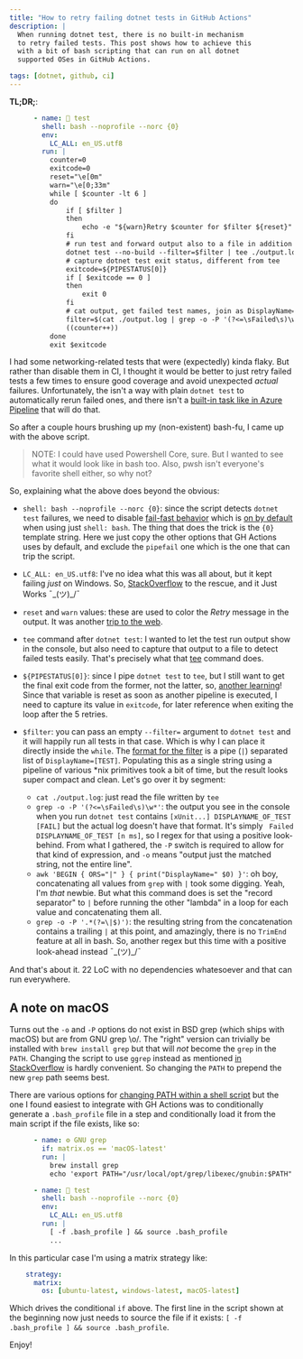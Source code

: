 ```yaml
---
title: "How to retry failing dotnet tests in GitHub Actions"
description: |
  When running dotnet test, there is no built-in mechanism 
  to retry failed tests. This post shows how to achieve this 
  with a bit of bash scripting that can run on all dotnet 
  supported OSes in GitHub Actions.

tags: [dotnet, github, ci]
---
```


**TL;DR;**:

```yml
      - name: 🧪 test
        shell: bash --noprofile --norc {0}
        env:
          LC_ALL: en_US.utf8
        run: |
          counter=0
          exitcode=0
          reset="\e[0m"
          warn="\e[0;33m"
          while [ $counter -lt 6 ]
          do
              if [ $filter ]
              then
                  echo -e "${warn}Retry $counter for $filter ${reset}"
              fi
              # run test and forward output also to a file in addition to stdout (tee command)
              dotnet test --no-build --filter=$filter | tee ./output.log
              # capture dotnet test exit status, different from tee
              exitcode=${PIPESTATUS[0]}
              if [ $exitcode == 0 ]
              then
                  exit 0
              fi
              # cat output, get failed test names, join as DisplayName=TEST with |, remove trailing |.
              filter=$(cat ./output.log | grep -o -P '(?<=\sFailed\s)\w*' | awk 'BEGIN { ORS="|" } { print("DisplayName=" $0) }' | grep -o -P '.*(?=\|$)')
              ((counter++))
          done
          exit $exitcode
```

I had some networking-related tests that were (expectedly) kinda flaky. But rather than 
disable them in CI, I thought it would be better to just retry failed tests a few times 
to ensure good coverage and avoid unexpected *actual* failures. Unfortunately, the isn't 
a way with plain `dotnet test` to automatically rerun failed ones, and there isn't a 
[built-in task like in Azure Pipeline](https://docs.microsoft.com/en-us/azure/devops/pipelines/tasks/test/vstest?view=azure-devops) that will do that. 

So after a couple hours brushing up my (non-existent) bash-fu, I came up with the above 
script.

> NOTE: I could have used Powershell Core, sure. But I wanted to see what it would look 
> like in bash too. Also, pwsh isn't everyone's favorite shell either, so why not?

So, explaining what the above does beyond the obvious:

* `shell: bash --noprofile --norc {0}`: since the script detects `dotnet test` failures, 
  we need to disable [fail-fast behavior](https://docs.github.com/en/actions/learn-github-actions/workflow-syntax-for-github-actions#exit-codes-and-error-action-preference) 
  which is [on by default](https://docs.github.com/en/actions/learn-github-actions/workflow-syntax-for-github-actions#using-a-specific-shell) 
  when using just `shell: bash`. The thing that does the trick is the `{0}` template string. 
  Here we just copy the other options that GH Actions uses by default, and exclude the 
  `pipefail` one which is the one that can trip the script.
  
* `LC_ALL: en_US.utf8`: I've no idea what this was all about, but it kept failing *just* on 
  Windows. So, [StackOverflow](https://stackoverflow.com/questions/61456142/grep-p-supports-only-unibyte-and-utf-8-locales-in-jenkins) to the rescue, and it Just Works ¯\_(ツ)_/¯
  
* `reset` and `warn` values: these are used to color the *Retry* message in the output. 
  It was another [trip to the web](https://techstop.github.io/bash-script-colors/#:~:text=Colors%20in%20bash%20scripts%20can%20be%20used%20to,Background%20colors%20can%20be%20used%20for%20section%20separation.).

* `tee` command after `dotnet test`: I wanted to let the test run output show in the console, 
  but also need to capture that output to a file to detect failed tests easily. That's precisely 
  what that [tee](https://linuxize.com/post/linux-tee-command/) command does.
  
* `${PIPESTATUS[0]}`: since I pipe `dotnet test` to `tee`, but I still want to get the 
  final exit code from the former, not the latter, so, [another learning](https://unix.stackexchange.com/questions/14270/get-exit-status-of-process-thats-piped-to-another)! Since that variable is reset as soon as another pipeline is executed, I 
  need to capture its value in `exitcode`, for later reference when exiting the loop after 
  the 5 retries.

* `$filter`: you can pass an empty `--filter=` argument to `dotnet test` and it will happily 
  run all tests in that case. Which is why I can place it directly inside the `while`. The 
  [format for the filter](https://docs.microsoft.com/en-us/dotnet/core/testing/selective-unit-tests?pivots=xunit)
  is a pipe (`|`) separated list of `DisplayName=[TEST]`. Populating this as a single string 
  using a pipeline of various *nix primitives took a bit of time, but the result looks super 
  compact and clean. Let's go over it by segment:
  
  - `cat ./output.log`: just read the file written by `tee`
  - `grep -o -P '(?<=\sFailed\s)\w*'`: the output you see in the console when you run `dotnet test`
    contains `[xUnit...] DISPLAYNAME_OF_TEST [FAIL]` but the actual log doesn't have that format. 
    It's simply ` Failed DISPLAYNAME_OF_TEST [n ms]`, so I regex for that using a positive 
    look-behind. From what I gathered, the `-P` switch is required to allow for that kind of 
    expression, and `-o` means "output just the matched string, not the entire line".
  - `awk 'BEGIN { ORS="|" } { print("DisplayName=" $0) }'`: oh boy, concatenating all values from 
    `grep` with `|` took some digging. Yeah, I'm *that* newbie. But what this command does is 
    set the "record separator" to `|` before running the other "lambda" in a loop for each value 
    and concatenating them all. 
  - `grep -o -P '.*(?=\|$)')`: the resulting string from the concatenation contains a trailing 
    `|` at this point, and amazingly, there is no `TrimEnd` feature at all in bash. So, another 
    regex but this time with a positive look-ahead instead ¯\_(ツ)_/¯
    
And that's about it. 22 LoC with no dependencies whatesoever and that can run everywhere.

## A note on macOS

Turns out the `-o` and `-P` options do not exist in BSD grep (which ships with macOS) but are 
from GNU grep \o/. The "right" version can trivially be installed with `brew install grep` but 
that will *not* become the `grep` in the `PATH`. Changing the script to use `ggrep` instead 
as mentioned [in StackOverflow](https://stackoverflow.com/questions/59232089/how-to-install-gnu-grep-on-mac-os) 
is hardly convenient. So changing the `PATH` to prepend the new `grep` path seems best.

There are various options for [changing PATH within a shell script](https://unix.stackexchange.com/questions/23426/how-to-alter-path-within-a-shell-script) 
but the one I found easiest to integrate with GH Actions was to conditionally generate a 
`.bash_profile` file in a step and conditionally load it from the main script if the file 
exists, like so:

```yml
      - name: ⚙ GNU grep
        if: matrix.os == 'macOS-latest'
        run: |
          brew install grep
          echo 'export PATH="/usr/local/opt/grep/libexec/gnubin:$PATH"' >> .bash_profile

      - name: 🧪 test
        shell: bash --noprofile --norc {0}
        env:
          LC_ALL: en_US.utf8
        run: |
          [ -f .bash_profile ] && source .bash_profile
          ...
```

In this particular case I'm using a matrix strategy like:

```yml
    strategy:
      matrix:
        os: [ubuntu-latest, windows-latest, macOS-latest]
```

Which drives the conditional `if` above. The first line in the script shown at the beginning 
now just needs to source the file if it exists: `[ -f .bash_profile ] && source .bash_profile`.


Enjoy!
  